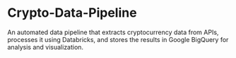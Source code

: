 # Crypto-Data-Pipeline
An automated data pipeline that extracts cryptocurrency data from APIs, processes it using Databricks, and stores the results in Google BigQuery for analysis and visualization.
